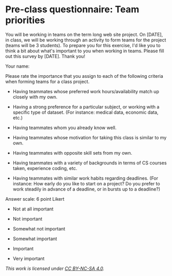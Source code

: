 # Pre-class questionnaire: Team priorities

You will be working in teams on the term long web site project. On [DATE], in class, we will be working through an activity to form teams for the project (teams will be 3 students). To prepare you for this exercise, I'd like you to think a bit about what's important to you when working in teams. Please fill out this survey by [DATE]. Thank you!

Your name: 	

Please rate the importance that you assign to each of the following criteria when forming teams for a class project. 

- Having teammates whose preferred work hours/availability match up closely with my own.

- Having a strong preference for a particular subject, or working with a specific type of dataset. (For instance: medical data, economic data, etc.)

- Having teammates whom you already know well.

- Having teammates whose motivation for taking this class is similar to my own.

- Having teammates with opposite skill sets from my own.

- Having teammates with a variety of backgrounds in terms of CS courses taken, experience coding, etc.

- Having teammates with similar work habits regarding deadlines. (For instance: How early do you like to start on a project? Do you prefer to work steadily in advance of a deadline, or in bursts up to a deadline?)

Answer scale: 6 point Likert 

- Not at all important

- Not important

- Somewhat not important

- Somewhat important

- Important

- Very important

_This work is licensed under [CC BY-NC-SA 4.0](http://creativecommons.org/licenses/by-nc-sa/4.0/)._